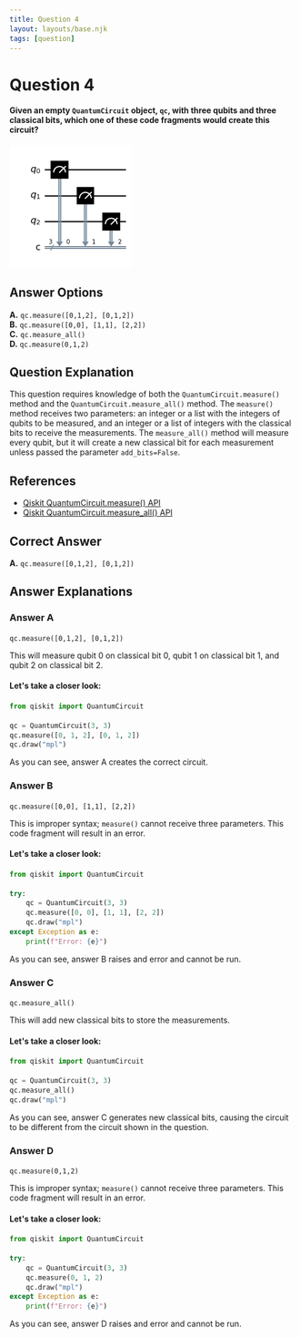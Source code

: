 ```yaml
---
title: Question 4
layout: layouts/base.njk
tags: [question]
---
```

# Question 4

#### Given an empty `QuantumCircuit` object, `qc`, with three qubits and three classical bits, which one of these code fragments would create this circuit?

<img alt="Quantum circuit" src="images/question-4.png" />

## Answer Options

**A.** `qc.measure([0,1,2], [0,1,2])`  
**B.** `qc.measure([0,0], [1,1], [2,2])`  
**C.** `qc.measure_all()`  
**D.** `qc.measure(0,1,2)`

## Question Explanation

This question requires knowledge of both the `QuantumCircuit.measure()` method and the `QuantumCircuit.measure_all()` method.
The `measure()` method receives two parameters: an integer or a list with the integers of qubits to be measured, and an integer or a list of integers with the classical bits to receive the measurements.
The `measure_all()` method will measure every qubit, but it will create a new classical bit for each measurement unless passed the parameter `add_bits=False`.

## References

* [Qiskit QuantumCircuit.measure() API](https://qiskit.org/documentation/stubs/qiskit.circuit.QuantumCircuit.measure.html#qiskit.circuit.QuantumCircuit.measure)   
* [Qiskit QuantumCircuit.measure_all() API](https://qiskit.org/documentation/stubs/qiskit.circuit.QuantumCircuit.measure_all.html#qiskit.circuit.QuantumCircuit.measure_all)   

## Correct Answer

**A.** `qc.measure([0,1,2], [0,1,2])`

## Answer Explanations

### Answer A

`qc.measure([0,1,2], [0,1,2])`

This will measure qubit 0 on classical bit 0, qubit 1 on classical bit 1, and qubit 2 on classical bit 2.

#### Let's take a closer look:


```python
from qiskit import QuantumCircuit

qc = QuantumCircuit(3, 3)
qc.measure([0, 1, 2], [0, 1, 2])
qc.draw("mpl")
```

As you can see, answer A creates the correct circuit.

### Answer B

`qc.measure([0,0], [1,1], [2,2])`

This is improper syntax; `measure()` cannot receive three parameters.
This code fragment will result in an error.

#### Let's take a closer look:


```python
from qiskit import QuantumCircuit

try:
    qc = QuantumCircuit(3, 3)
    qc.measure([0, 0], [1, 1], [2, 2])
    qc.draw("mpl")
except Exception as e:
    print(f"Error: {e}")
```

As you can see, answer B raises and error and cannot be run.

### Answer C

`qc.measure_all()`

This will add new classical bits to store the measurements.

#### Let's take a closer look:


```python
from qiskit import QuantumCircuit

qc = QuantumCircuit(3, 3)
qc.measure_all()
qc.draw("mpl")
```

As you can see, answer C generates new classical bits, causing the circuit to be different from the circuit shown in the question.

### Answer D

`qc.measure(0,1,2)`

This is improper syntax; `measure()` cannot receive three parameters.
This code fragment will result in an error.

#### Let's take a closer look:


```python
from qiskit import QuantumCircuit

try:
    qc = QuantumCircuit(3, 3)
    qc.measure(0, 1, 2)
    qc.draw("mpl")
except Exception as e:
    print(f"Error: {e}")
```

As you can see, answer D raises and error and cannot be run.

